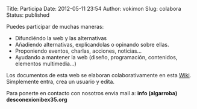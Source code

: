 Title: Participa
Date: 2012-05-11 23:54
Author: vokimon
Slug: colabora
Status: published

Puedes participar de muchas maneras:

-   Difundiéndo la web y las alternativas
-   Añadiendo alternativas, explicandolas o opinando sobre ellas.
-   Proponiendo eventos, charlas, acciones, noticias...
-   Ayudando a mantener la web (diseño, programación, contenidos, elementos multimedia...)

Los documentos de esta web se elaboran colaborativamente en esta [Wiki](/wiki). Simplemente entra, crea un usuario y edita.

Para ponerte en contacto con nosotros envia mail a: **info (algarroba) desconexionibex35.org**
